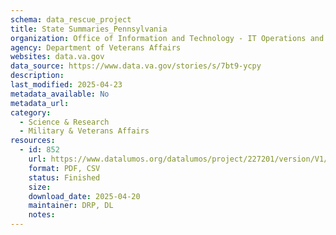 ```yaml
---
schema: data_rescue_project 
title: State Summaries_Pennsylvania
organization: Office of Information and Technology - IT Operations and Services (ITOPS)
agency: Department of Veterans Affairs
websites: data.va.gov
data_source: https://www.data.va.gov/stories/s/7bt9-ycpy
description: 
last_modified: 2025-04-23
metadata_available: No
metadata_url: 
category:
  - Science & Research 
  - Military & Veterans Affairs 
resources:
  - id: 852
    url: https://www.datalumos.org/datalumos/project/227201/version/V1/view
    format: PDF, CSV
    status: Finished
    size: 
    download_date: 2025-04-20
    maintainer: DRP, DL
    notes: 
---
```

